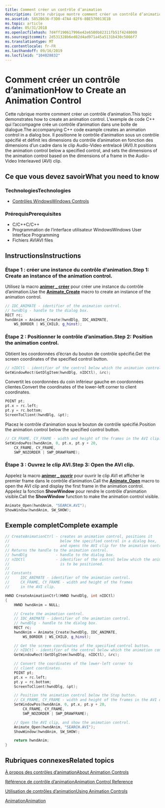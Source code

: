 ```yaml
---
title: Comment créer un contrôle d’animation
description: Cette rubrique montre comment créer un contrôle d’animation.
ms.assetid: 5852B636-F3D0-47A4-82F6-8BE570013E1B
ms.topic: article
ms.date: 05/31/2018
ms.openlocfilehash: 7d4ff190617996e42e6580b82311fb51f4248000
ms.sourcegitcommit: 2d531328b6ed82d4ad971a45a5131b430c5866f7
ms.translationtype: MT
ms.contentlocale: fr-FR
ms.lasthandoff: 09/16/2019
ms.locfileid: "104028832"
---
```

# <a name="how-to-create-an-animation-control"></a><span data-ttu-id="f049b-103">Comment créer un contrôle d’animation</span><span class="sxs-lookup"><span data-stu-id="f049b-103">How to Create an Animation Control</span></span>

<span data-ttu-id="f049b-104">Cette rubrique montre comment créer un contrôle d’animation.</span><span class="sxs-lookup"><span data-stu-id="f049b-104">This topic demonstrates how to create an animation control.</span></span> <span data-ttu-id="f049b-105">L’exemple de code C++ qui l’accompagne crée un contrôle d’animation dans une boîte de dialogue.</span><span class="sxs-lookup"><span data-stu-id="f049b-105">The accompanying C++ code example creates an animation control in a dialog box.</span></span> <span data-ttu-id="f049b-106">Il positionne le contrôle d’animation sous un contrôle spécifié et définit les dimensions du contrôle d’animation en fonction des dimensions d’un cadre dans le clip Audio-Video entrelacé (AVI).</span><span class="sxs-lookup"><span data-stu-id="f049b-106">It positions the animation control below a specified control, and sets the dimensions of the animation control based on the dimensions of a frame in the Audio-Video Interleaved (AVI) clip.</span></span>

## <a name="what-you-need-to-know"></a><span data-ttu-id="f049b-107">Ce que vous devez savoir</span><span class="sxs-lookup"><span data-stu-id="f049b-107">What you need to know</span></span>

### <a name="technologies"></a><span data-ttu-id="f049b-108">Technologies</span><span class="sxs-lookup"><span data-stu-id="f049b-108">Technologies</span></span>

-   [<span data-ttu-id="f049b-109">Contrôles Windows</span><span class="sxs-lookup"><span data-stu-id="f049b-109">Windows Controls</span></span>](window-controls.md)

### <a name="prerequisites"></a><span data-ttu-id="f049b-110">Prérequis</span><span class="sxs-lookup"><span data-stu-id="f049b-110">Prerequisites</span></span>

-   <span data-ttu-id="f049b-111">C/C++</span><span class="sxs-lookup"><span data-stu-id="f049b-111">C/C++</span></span>
-   <span data-ttu-id="f049b-112">Programmation de l’interface utilisateur Windows</span><span class="sxs-lookup"><span data-stu-id="f049b-112">Windows User Interface Programming</span></span>
-   <span data-ttu-id="f049b-113">Fichiers AVI</span><span class="sxs-lookup"><span data-stu-id="f049b-113">AVI files</span></span>

## <a name="instructions"></a><span data-ttu-id="f049b-114">Instructions</span><span class="sxs-lookup"><span data-stu-id="f049b-114">Instructions</span></span>

### <a name="step-1-create-an-instance-of-the-animation-control"></a><span data-ttu-id="f049b-115">Étape 1 : créer une instance du contrôle d’animation.</span><span class="sxs-lookup"><span data-stu-id="f049b-115">Step 1: Create an instance of the animation control.</span></span>

<span data-ttu-id="f049b-116">Utilisez la macro [**animer \_ créer**](/windows/desktop/api/Commctrl/nf-commctrl-animate_create) pour créer une instance du contrôle d’animation.</span><span class="sxs-lookup"><span data-stu-id="f049b-116">Use the [**Animate\_Create**](/windows/desktop/api/Commctrl/nf-commctrl-animate_create) macro to create an instance of the animation control.</span></span>


```C++
// IDC_ANIMATE - identifier of the animation control. 
// hwndDlg - handle to the dialog box.
RECT rc;
hwndAnim = Animate_Create(hwndDlg, IDC_ANIMATE, 
    WS_BORDER | WS_CHILD, g_hinst); 
```



### <a name="step-2-position-the-animation-control"></a><span data-ttu-id="f049b-117">Étape 2 : Positionner le contrôle d’animation.</span><span class="sxs-lookup"><span data-stu-id="f049b-117">Step 2: Position the animation control.</span></span>

<span data-ttu-id="f049b-118">Obtient les coordonnées d’écran du bouton de contrôle spécifié.</span><span class="sxs-lookup"><span data-stu-id="f049b-118">Get the screen coordinates of the specified control button.</span></span>


```C++
// nIDCtl - identifier of the control below which the animation control is to be positioned.
GetWindowRect(GetDlgItem(hwndDlg, nIDCtl), &rc); 
```



<span data-ttu-id="f049b-119">Convertit les coordonnées du coin inférieur gauche en coordonnées clientes.</span><span class="sxs-lookup"><span data-stu-id="f049b-119">Convert the coordinates of the lower-left corner to client coordinates.</span></span>


```C++
POINT pt;
pt.x = rc.left; 
pt.y = rc.bottom; 
ScreenToClient(hwndDlg, &pt); 
```



<span data-ttu-id="f049b-120">Placez le contrôle d’animation sous le bouton de contrôle spécifié.</span><span class="sxs-lookup"><span data-stu-id="f049b-120">Position the animation control below the specified control button.</span></span>


```C++
// CX_FRAME, CY_FRAME - width and height of the frames in the AVI clip.      
SetWindowPos(hwndAnim, 0, pt.x, pt.y + 20, 
    CX_FRAME, CY_FRAME, 
    SWP_NOZORDER | SWP_DRAWFRAME);
```



### <a name="step-3-open-the-avi-clip"></a><span data-ttu-id="f049b-121">Étape 3 : Ouvrez le clip AVI.</span><span class="sxs-lookup"><span data-stu-id="f049b-121">Step 3: Open the AVI clip.</span></span>

<span data-ttu-id="f049b-122">Appelez la macro [**animer \_ ouvrir**](/windows/desktop/api/Commctrl/nf-commctrl-animate_open) pour ouvrir le clip AVI et afficher le premier frame dans le contrôle d’animation.</span><span class="sxs-lookup"><span data-stu-id="f049b-122">Call the [**Animate\_Open**](/windows/desktop/api/Commctrl/nf-commctrl-animate_open) macro to open the AVI clip and display the first frame in the animation control.</span></span> <span data-ttu-id="f049b-123">Appelez la fonction **ShowWindow** pour rendre le contrôle d’animation visible.</span><span class="sxs-lookup"><span data-stu-id="f049b-123">Call the **ShowWindow** function to make the animation control visible.</span></span>


```C++
Animate_Open(hwndAnim, "SEARCH.AVI"); 
ShowWindow(hwndAnim, SW_SHOW); 
```



## <a name="complete-example"></a><span data-ttu-id="f049b-124">Exemple complet</span><span class="sxs-lookup"><span data-stu-id="f049b-124">Complete example</span></span>


```C++
// CreateAnimationCtrl - creates an animation control, positions it 
//                       below the specified control in a dialog box, 
//                       and opens the AVI clip for the animation control. 
// Returns the handle to the animation control. 
// hwndDlg             - handle to the dialog box. 
// nIDCtl              - identifier of the control below which the animation control 
//                       is to be positioned. 
// 
// Constants 
//     IDC_ANIMATE - identifier of the animation control. 
//     CX_FRAME, CY_FRAME - width and height of the frames 
//     in the AVI clip. 

HWND CreateAnimationCtrl(HWND hwndDlg, int nIDCtl) 
{ 
    HWND hwndAnim = NULL;    
    
    // Create the animation control.
    // IDC_ANIMATE - identifier of the animation control. 
    // hwndDlg - handle to the dialog box.
    RECT rc;
    hwndAnim = Animate_Create(hwndDlg, IDC_ANIMATE, 
        WS_BORDER | WS_CHILD, g_hinst); 

    // Get the screen coordinates of the specified control button.
    // nIDCtl - identifier of the control below which the animation control is to be positioned.
    GetWindowRect(GetDlgItem(hwndDlg, nIDCtl), &rc); 

    // Convert the coordinates of the lower-left corner to 
    // client coordinates.
    POINT pt;
    pt.x = rc.left; 
    pt.y = rc.bottom; 
    ScreenToClient(hwndDlg, &pt); 

    // Position the animation control below the Stop button.
    // CX_FRAME, CY_FRAME - width and height of the frames in the AVI clip.      
    SetWindowPos(hwndAnim, 0, pt.x, pt.y + 20, 
        CX_FRAME, CY_FRAME, 
        SWP_NOZORDER | SWP_DRAWFRAME);

    // Open the AVI clip, and show the animation control.
    Animate_Open(hwndAnim, "SEARCH.AVI"); 
    ShowWindow(hwndAnim, SW_SHOW); 

    return hwndAnim; 
} 
```



## <a name="related-topics"></a><span data-ttu-id="f049b-125">Rubriques connexes</span><span class="sxs-lookup"><span data-stu-id="f049b-125">Related topics</span></span>

<dl> <dt>

[<span data-ttu-id="f049b-126">À propos des contrôles d’animation</span><span class="sxs-lookup"><span data-stu-id="f049b-126">About Animation Controls</span></span>](animation-control-overview.md)
</dt> <dt>

[<span data-ttu-id="f049b-127">Référence de contrôle d’animation</span><span class="sxs-lookup"><span data-stu-id="f049b-127">Animation Control Reference</span></span>](bumper-animation-animation-control-reference.md)
</dt> <dt>

[<span data-ttu-id="f049b-128">Utilisation de contrôles d’animation</span><span class="sxs-lookup"><span data-stu-id="f049b-128">Using Animation Controls</span></span>](using-animation-control.md)
</dt> <dt>

[<span data-ttu-id="f049b-129">Animation</span><span class="sxs-lookup"><span data-stu-id="f049b-129">Animation</span></span>](animation-control-reference.md)
</dt> </dl>

 

 




